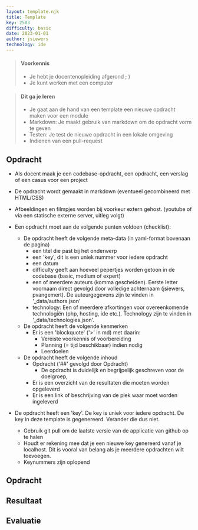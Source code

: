 ```yaml
---
layout: template.njk
title: Template
key: 2503
difficulty: basic
date: 2023-01-01
author: jsiewers
technology: ide
---
```




> #### Voorkennis
> * Je hebt je docentenopleiding afgerond ; )
> * Je kunt werken met een computer

> #### Dit ga je leren
> * Je gaat aan de hand van een template een nieuwe opdracht maken voor een module
> * Markdown: Je maakt gebruik van markdown om de opdracht vorm te geven
> * Testen: Je test de nieuwe opdracht in een lokale omgeving
> * Indienen van een pull-request

## Opdracht
* Als docent maak je een codebase-opdracht, een opdracht, een verslag of een casus voor een project
* De opdracht wordt gemaakt in markdown (eventueel gecombineerd met HTML/CSS)
* Afbeeldingen en filmpjes worden bij voorkeur extern gehost. (youtube of via een statische externe server, uitleg volgt)
* Een opdracht moet aan de volgende punten voldoen (checklist):
    * De opdracht heeft de volgende meta-data (in yaml-format bovenaan de pagina)
        * een titel die past bij het onderwerp
        * een 'key', dit is een uniek nummer voor iedere opdracht
        * een datum
        * difficulty geeft aan hoeveel pepertjes worden getoon in de codebase (basic, medium of expert)
        * een of meerdere auteurs (komma gescheiden). Eerste letter voornaam direct gevolgd door volledige achternaam (jsiewers, pvangemert). De auteurgegevens zijn te vinden in '_data/authors.json'
        * technology: Een of meerdere afkortingen voor overeenkomende technologiën (php, hosting, ide etc.). Technology zijn te vinden in '_data/technologies.json'.  
    * De opdracht heeft de volgende kenmerken
        * Er is een 'blockquote' ('>' in md) met daarin:
            * Vereiste voorkennis of voorbereiding
            * Planning (= tijd beschikbaar) indien nodig
            * Leerdoelen
    * De opdracht heeft de volgende inhoud
        * Opdracht ('##' gevolgd door Opdracht)
            *  De opdracht is duidelijk en begrijpelijk geschreven voor de doelgroep, 
        * Er is een overzicht van de resultaten die moeten worden opgeleverd
        * Er is een link of beschrijving van de plek waar moet worden ingeleverd


* De opdracht heeft een 'key'. De key is uniek voor iedere opdracht. De key in deze template is gegenereerd. Verander die dus niet.
    *  Gebruik git pull om de laatste versie van de applicatie van github op te halen
    *  Houdt er rekening mee dat je een nieuwe key genereerd vanaf je localhost. Dit is vooral van belang als je meerdere opdrachten wilt toevoegen.
    *  Keynummers zijn oplopend

## Opdracht
## Resultaat
## Evaluatie
